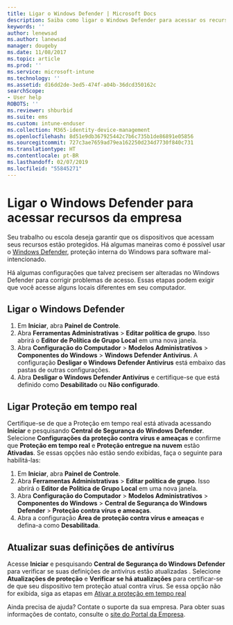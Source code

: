 ```yaml
---
title: Ligar o Windows Defender | Microsoft Docs
description: Saiba como ligar o Windows Defender para acessar os recursos da empresa.
keywords: ''
author: lenewsad
ms.author: lanewsad
manager: dougeby
ms.date: 11/08/2017
ms.topic: article
ms.prod: ''
ms.service: microsoft-intune
ms.technology: ''
ms.assetid: d16dd2de-3ed5-474f-a04b-36dcd350162c
searchScope:
- User help
ROBOTS: ''
ms.reviewer: shburbid
ms.suite: ems
ms.custom: intune-enduser
ms.collection: M365-identity-device-management
ms.openlocfilehash: 8d51e9db367925442c7b6c735b1de86891e05856
ms.sourcegitcommit: 727c3ae7659ad79ea162250d234d7730f840c731
ms.translationtype: HT
ms.contentlocale: pt-BR
ms.lasthandoff: 02/07/2019
ms.locfileid: "55845271"
---
```

# <a name="turn-on-windows-defender-to-access-company-resources"></a>Ligar o Windows Defender para acessar recursos da empresa

Seu trabalho ou escola deseja garantir que os dispositivos que acessam seus recursos estão protegidos. Há algumas maneiras como é possível usar o [Windows Defender](https://www.microsoft.com/safety/pc-security/windows-defender.aspx), proteção interna do Windows para software mal-intencionado.

Há algumas configurações que talvez precisem ser alteradas no Windows Defender para corrigir problemas de acesso. Essas etapas podem exigir que você acesse alguns locais diferentes em seu computador.

## <a name="turn-on-windows-defender"></a>Ligar o Windows Defender

1. Em **Iniciar**, abra **Painel de Controle**.
2. Abra **Ferramentas Administrativas** > **Editar política de grupo**. Isso abrirá o **Editor de Política de Grupo Local** em uma nova janela.
3. Abra **Configuração do Computador** > **Modelos Administrativos** > **Componentes do Windows** > **Windows Defender Antivírus**. A configuração **Desligar o Windows Defender Antivírus** está embaixo das pastas de outras configurações. 
4. Abra **Desligar o Windows Defender Antivírus** e certifique-se que está definido como **Desabilitado** ou **Não configurado**.

## <a name="turn-on-real-time-protection"></a>Ligar Proteção em tempo real

Certifique-se de que a Proteção em tempo real está ativada acessando **Iniciar** e pesquisando **Central de Segurança do Windows Defender**. Selecione **Configurações da proteção contra vírus e ameaças** e confirme que **Proteção em tempo real** e **Proteção entregue na nuvem** estão **Ativadas**. Se essas opções não estão sendo exibidas, faça o seguinte para habilitá-las:

1. Em **Iniciar**, abra **Painel de Controle**.
2. Abra **Ferramentas Administrativas** > **Editar política de grupo**. Isso abrirá o **Editor de Política de Grupo Local** em uma nova janela.
3. Abra **Configuração do Computador** > **Modelos Administrativos** > **Componentes do Windows** > **Central de Segurança do Windows Defender** > **Proteção contra vírus e ameaças**.
4. Abra a configuração **Área de proteção contra vírus e ameaças** e defina-a como **Desabilitada**.

## <a name="update-your-antivirus-definitions"></a>Atualizar suas definições de antivírus

Acesse **Iniciar** e pesquisando **Central de Segurança do Windows Defender** para verificar se suas definições de antivírus estão atualizadas . Selecione **Atualizações de proteção** e **Verificar se há atualizações** para certificar-se de que seu dispositivo tem proteção atual contra vírus. Se essa opção não for exibida, siga as etapas em [Ativar a proteção em tempo real](turn-on-defender-windows.md#turn-on-real-time-protection)

Ainda precisa de ajuda? Contate o suporte da sua empresa. Para obter suas informações de contato, consulte o [site do Portal da Empresa](https://go.microsoft.com/fwlink/?linkid=2010980).
